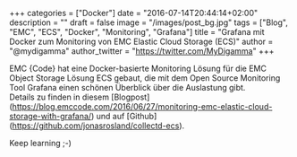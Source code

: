 +++
categories = ["Docker"]
date = "2016-07-14T20:44:14+02:00"
description = ""
draft = false
image = "/images/post_bg.jpg"
tags = ["Blog", "EMC", "ECS", "Docker", "Monitoring", "Grafana"]
title = "Grafana mit Docker zum Monitoring von EMC Elastic Cloud Storage (ECS)"
author = "@mydigamma"
author_twitter = "https://twitter.com/MyDigamma"
+++

EMC {Code} hat eine Docker-basierte Monitoring Lösung für die EMC Object Storage Lösung ECS gebaut, die mit dem Open Source Monitoring Tool Grafana einen schönen Überblick über die Auslastung gibt.  
Details zu finden in diesem [Blogpost] (https://blog.emccode.com/2016/06/27/monitoring-emc-elastic-cloud-storage-with-grafana/) und auf [Github] (https://github.com/jonasrosland/collectd-ecs).

Keep learning ;-)
<!--more-->

